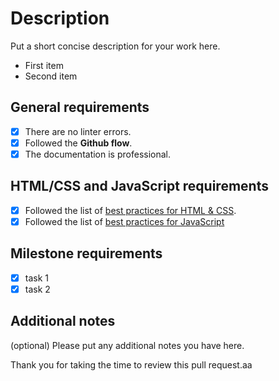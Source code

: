 # Description

Put a short concise description for your work here.

- First item
- Second item

## General requirements

- [x] There are no linter errors.
- [x] Followed the **Github flow**.
- [x] The documentation is professional.

## HTML/CSS and JavaScript requirements

- [x] Followed the list of [best practices for HTML & CSS](https://github.com/microverseinc/curriculum-html-css/blob/main/articles/html_css_best_practices.md).
- [x] Followed the list of [best practices for JavaScript](https://github.com/microverseinc/curriculum-html-css/blob/main/articles/javascript_best_practices.md)

## Milestone requirements

- [x] task 1
- [x] task 2

## Additional notes

(optional) Please put any additional notes you have here.

Thank you for taking the time to review this pull request.aa

